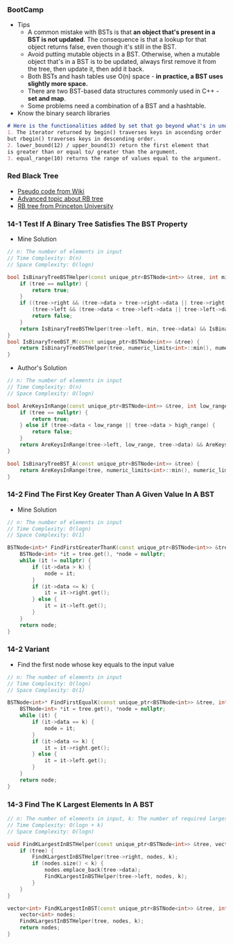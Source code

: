### BootCamp

* Tips
  * A common mistake with BSTs is that **an object that's present in a BST is not updated**. The consequence is that a lookup for that object returns false, even though it's still in the BST.
  * Avoid putting mutable objects in a BST. Otherwise, when a mutable object that's in a BST is to be updated, always first remove it from the tree, then update it, then add it back.
  * Both BSTs and hash tables use O\(n\) space - **in practice, a BST uses slightly more space.**
  * There are two BST-based data structures commonly used in C++ - **set and map**.
  * Some problems need a combination of a BST and a hashtable.
* Know the binary search libraries

```markdown
# Here is the functionalities added by set that go beyond what's in unorded_set.
1. The iterator returned by begin() traverses keys in ascending order
but rbegin() traverses keys in descending order.
2. lower_bound(12) / upper_bound(3) return the first element that
is greater than or equal to/ greater than the argument.
3. equal_range(10) returns the range of values equal to the argument.
```

### Red Black Tree

* [Pseudo code from Wiki](https://en.wikipedia.org/wiki/Red%E2%80%93black_tree)
* [Advanced topic about RB tree](http://eternallyconfuzzled.com/tuts/datastructures/jsw_tut_rbtree.aspx)
* [RB tree from Princeton University](http://cplusplus.kurttest.com/notes/llrb.html)

### 14-1 Test If A Binary Tree Satisfies The BST Property

* Mine Solution

```cpp
// n: The number of elements in input
// Time Complexity: O(n)
// Space Complexity: O(logn)

bool IsBinaryTreeBSTHelper(const unique_ptr<BSTNode<int>> &tree, int min, int max) {
    if (tree == nullptr) {
        return true;
    }
    if ((tree->right && (tree->data > tree->right->data || tree->right->data > max)) ||
        (tree->left && (tree->data < tree->left->data || tree->left->data < min))) {
        return false;
    }
    return IsBinaryTreeBSTHelper(tree->left, min, tree->data) && IsBinaryTreeBSTHelper(tree->right, tree->data, max);
}
bool IsBinaryTreeBST_M(const unique_ptr<BSTNode<int>> &tree) {
    return IsBinaryTreeBSTHelper(tree, numeric_limits<int>::min(), numeric_limits<int>::max());
}
```

* Author's Solution

```cpp
// n: The number of elements in input
// Time Complexity: O(n)
// Space Complexity: O(logn)

bool AreKeysInRange(const unique_ptr<BSTNode<int>> &tree, int low_range, int high_range) {
    if (tree == nullptr) {
        return true;
    } else if (tree->data < low_range || tree->data > high_range) {
        return false;
    }
    return AreKeysInRange(tree->left, low_range, tree->data) && AreKeysInRange(tree->right, tree->data, high_range);
}

bool IsBinaryTreeBST_A(const unique_ptr<BSTNode<int>> &tree) {
    return AreKeysInRange(tree, numeric_limits<int>::min(), numeric_limits<int>::max());
}
```

### 14-2 Find The First Key Greater Than A Given Value In A BST

* Mine Solution

```cpp
// n: The number of elements in input
// Time Complexity: O(logn)
// Space Complexity: O(1)

BSTNode<int>* FindFirstGreaterThanK(const unique_ptr<BSTNode<int>> &tree, int k) {
    BSTNode<int> *it = tree.get(), *node = nullptr;
    while (it != nullptr) {
        if (it->data > k) {
            node = it;
        }
        if (it->data <= k) {
            it = it->right.get();
        } else {
            it = it->left.get();
        }
    }
    return node;
}
```

### 14-2 Variant

* Find the first node whose key equals to the input value

```cpp
// n: The number of elements in input
// Time Complexity: O(logn)
// Space Complexity: O(1)

BSTNode<int>* FindFirstEqualK(const unique_ptr<BSTNode<int>> &tree, int k) {
    BSTNode<int> *it = tree.get(), *node = nullptr;
    while (it) {
        if (it->data == k) {
            node = it;
        }
        if (it->data <= k) {
            it = it->right.get();
        } else {
            it = it->left.get();
        }
    }
    return node;
}
```

### 14-3 Find The K Largest Elements In A BST

```cpp
// n: The number of elements in input, k: The number of required largest elements
// Time Complexity: O(logn + k)
// Space Complexity: O(logn)

void FindKLargestInBSTHelper(const unique_ptr<BSTNode<int>> &tree, vector<int> &nodes, int k) {
    if (tree) {
        FindKLargestInBSTHelper(tree->right, nodes, k);
        if (nodes.size() < k) {
            nodes.emplace_back(tree->data);
            FindKLargestInBSTHelper(tree->left, nodes, k);
        }
    }
}

vector<int> FindKLargestInBST(const unique_ptr<BSTNode<int>> &tree, int k) {
    vector<int> nodes;
    FindKLargestInBSTHelper(tree, nodes, k);
    return nodes;
}
```



